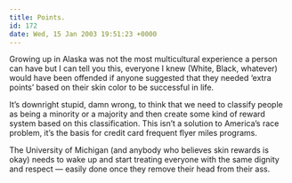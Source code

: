 ```yaml
---
title: Points.
id: 172
date: Wed, 15 Jan 2003 19:51:23 +0000
---
```


Growing up in Alaska was not the most multicultural experience a person can have but I can tell you this, everyone I knew (White, Black, whatever) would have been offended if anyone suggested that they needed ‘extra points’ based on their skin color to be successful in life.  

It’s downright stupid, damn wrong, to think that we need to classify people as being a minority or a majority and then create some kind of reward system based on this classification. This isn’t a solution to America’s race problem, it’s the basis for credit card frequent flyer miles programs.  

The University of Michigan (and anybody who believes skin rewards is okay) needs to wake up and start treating everyone with the same dignity and respect — easily done once they remove their head from their ass.





